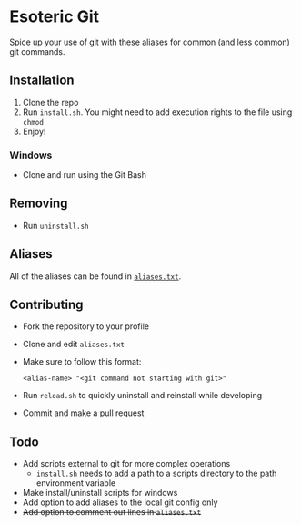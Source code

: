 # Esoteric Git
Spice up your use of git with these aliases for common (and less common) git commands.

## Installation
1. Clone the repo
2. Run `install.sh`. You might need to add execution rights to the file using `chmod`
3. Enjoy!

### Windows
- Clone and run using the Git Bash

## Removing
- Run `uninstall.sh`

## Aliases
All of the aliases can be found in [`aliases.txt`](https://github.com/mertyn/esoteric-git/blob/main/aliases.txt).

## Contributing
- Fork the repository to your profile
- Clone and edit `aliases.txt`
- Make sure to follow this format:

  ```
  <alias-name> "<git command not starting with git>"
  ```
- Run `reload.sh` to quickly uninstall and reinstall while developing
- Commit and make a pull request

## Todo
- Add scripts external to git for more complex operations
  - `install.sh` needs to add a path to a scripts directory to the path environment variable
- Make install/uninstall scripts for windows
- Add option to add aliases to the local git config only
- ~~Add option to comment out lines in `aliases.txt`~~
